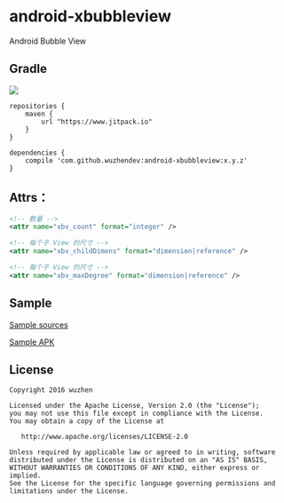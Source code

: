 # android\-xbubbleview

Android Bubble View

## Gradle

[![](https://www.jitpack.io/v/wuzhendev/android-xbubbleview.svg)](https://www.jitpack.io/#wuzhendev/android-xbubbleview)

```
repositories {
    maven {
        url "https://www.jitpack.io"
    }
}

dependencies {
    compile 'com.github.wuzhendev:android-xbubbleview:x.y.z'
}
```

## Attrs：

``` xml
<!-- 数量 -->
<attr name="xbv_count" format="integer" />

<!-- 每个子 View 的尺寸 -->
<attr name="xbv_childDimens" format="dimension|reference" />

<!-- 每个子 View 的尺寸 -->
<attr name="xbv_maxDegree" format="dimension|reference" />
```

## Sample

[Sample sources][1]

[Sample APK](https://github.com/wuzhendev/android-xbubbleview/raw/master/assets/XBubbleView_Demo_v1_0_0.apk)

## License

```
Copyright 2016 wuzhen

Licensed under the Apache License, Version 2.0 (the "License");
you may not use this file except in compliance with the License.
You may obtain a copy of the License at

   http://www.apache.org/licenses/LICENSE-2.0

Unless required by applicable law or agreed to in writing, software
distributed under the License is distributed on an "AS IS" BASIS,
WITHOUT WARRANTIES OR CONDITIONS OF ANY KIND, either express or implied.
See the License for the specific language governing permissions and
limitations under the License.
```

[1]: ./samples
